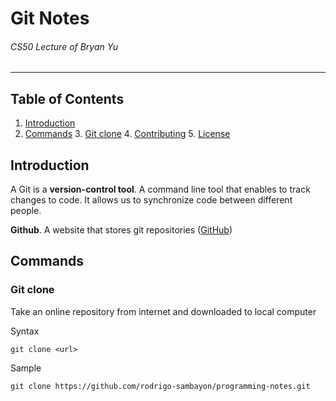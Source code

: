 # Git Notes 
###### CS50 Lecture of Bryan Yu
---

## Table of Contents
1. [Introduction](#introduction)
2. [Commands](#commands)
    3. [Git clone](#git-clone)
    4. [Contributing](#contributing)
    5. [License](#license)
    


## Introduction
A Git is a **version-control tool**. A command line tool that enables to track changes to code. It allows us to synchronize code between different people. 

**Github**. A website that stores git repositories ([GitHub](https://github.com))

## Commands

### Git clone
Take an online repository from internet and downloaded to local computer

Syntax
```git
git clone <url>
```

Sample
```git
git clone https://github.com/rodrigo-sambayon/programming-notes.git
```

